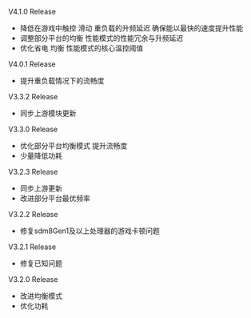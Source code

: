 V4.1.0 Release
- 降低在游戏中触控 滑动 重负载的升频延迟 确保能以最快的速度提升性能
- 调整部分平台的均衡 性能模式的性能冗余与升频延迟
- 优化省电 均衡 性能模式的核心温控阈值

V4.0.1 Release
- 提升重负载情况下的流畅度

V3.3.2 Release
- 同步上游模块更新

V3.3.0 Release

- 优化部分平台均衡模式 提升流畅度
- 少量降低功耗

V3.2.3 Release

- 同步上游更新
- 改进部分平台最优频率

V3.2.2 Release
- 修复sdm8Gen1及以上处理器的游戏卡顿问题

V3.2.1 Release
- 修复已知问题

V3.2.0 Release
- 改进均衡模式
- 优化功耗
